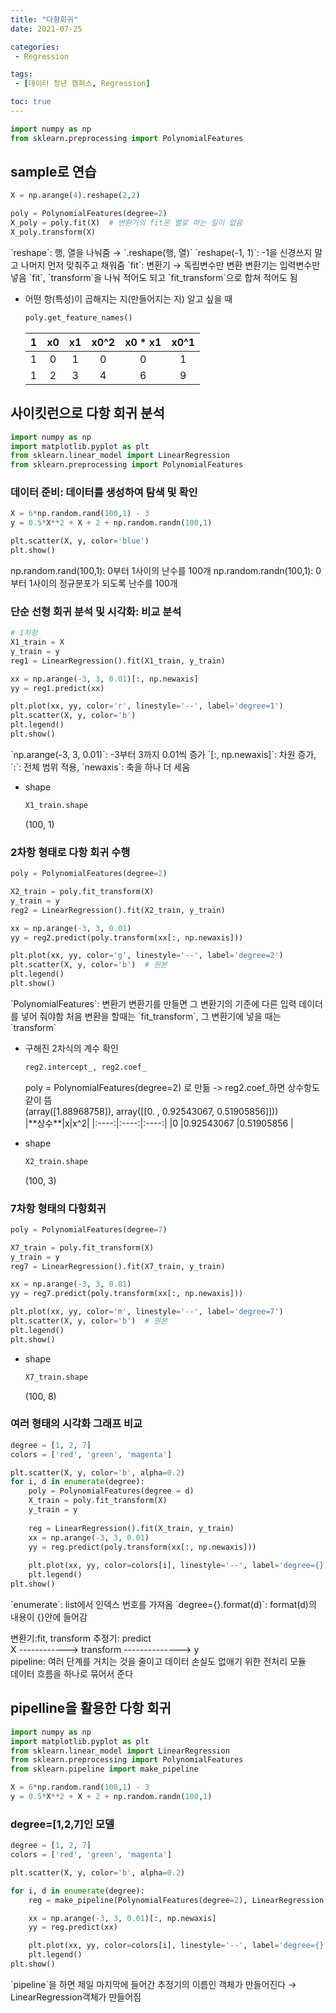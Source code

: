 ```yaml
---
title: "다항회귀"
date: 2021-07-25

categories:
 - Regression

tags:
 - [데이터 청년 캠퍼스, Regression]

toc: true
---
```

```py
import numpy as np
from sklearn.preprocessing import PolynomialFeatures
```  

## sample로 연습  
```py
X = np.arange(4).reshape(2,2)

poly = PolynomialFeatures(degree=2)
X_poly = poly.fit(X)  # 변환기의 fit은 별로 하는 일이 없음
X_poly.transform(X)
```  
<div class="notice--primary" markdown="1">
`reshape`: 행, 열을 나눠줌 → `.reshape(행, 열)`  
`reshape(-1, 1)`: -1을 신경쓰지 말고 나머지 먼저 맞춰주고 채워줌  
`fit`: 변환기 → 독립변수만 변환  
변환기는 입력변수만 넣음  
`fit`, `transform`을 나눠 적어도 되고 `fit_transform`으로 합쳐 적어도 됨  
</div>

- 어떤 항(특성)이 곱해지는 지(만들어지는 지) 알고 싶을 때  
  ```py
  poly.get_feature_names()
  ```  
  |**1**|x0|x1|x0^2|x0 * x1|x0^1|  
  |:----:|:----:|:----:|:----:|:----:|:----:|  
  |1 |0 | 1|0 |0 |1 |  
  |1 |2 |3 |4 |6 |9 |  

  
## 사이킷런으로 다항 회귀 분석  
```py
import numpy as np
import matplotlib.pyplot as plt
from sklearn.linear_model import LinearRegression
from sklearn.preprocessing import PolynomialFeatures
```  

### 데이터 준비: 데이터를 생성하여 탐색 및 확인  
```py
X = 6*np.random.rand(100,1) - 3
y = 0.5*X**2 + X + 2 + np.random.randn(100,1)

plt.scatter(X, y, color='blue')
plt.show()
```  

<div class="notice--primary" markdown="1">
np.random.rand(100,1): 0부터 1사이의 난수를 100개  
np.random.randn(100,1): 0부터 1사이의 정규분포가 되도록 난수를 100개  
</div>  

### 단순 선형 회귀 분석 및 시각화: 비교 분석  
```py
# 1차항
X1_train = X
y_train = y
reg1 = LinearRegression().fit(X1_train, y_train)

xx = np.arange(-3, 3, 0.01)[:, np.newaxis]
yy = reg1.predict(xx)

plt.plot(xx, yy, color='r', linestyle='--', label='degree=1')
plt.scatter(X, y, color='b')
plt.legend()
plt.show()
```  

<div class="notice--primary" markdown="1">  
`np.arange(-3, 3, 0.01)`: -3부터 3까지 0.01씩 증가  
`[:, np.newaxis]`: 차원 증가, `:`: 전체 범위 적용, `newaxis`: 축을 하나 더 세움  
</div>  

- shape
  ```py
  X1_train.shape
  ```  
  <div class="notice" markdown="1">  
  (100, 1)  
  </div>  

### 2차항 형태로 다항 회귀 수행  
```py
poly = PolynomialFeatures(degree=2)

X2_train = poly.fit_transform(X)
y_train = y
reg2 = LinearRegression().fit(X2_train, y_train)

xx = np.arange(-3, 3, 0.01)
yy = reg2.predict(poly.transform(xx[:, np.newaxis]))

plt.plot(xx, yy, color='g', linestyle='--', label='degree=2')
plt.scatter(X, y, color='b')  # 원본
plt.legend()
plt.show()
```  

<div class="notice--primary" markdown="1">  
`PolynomialFeatures`: 변환기  
변환기를 만들면 그 변환기의 기준에 다른 입력 데이더를 넣어 줘야함  
처음 변환을 할때는 `fit_transform`, 그 변환기에 넣을 때는 `transform`  
</div>  

- 구해진 2차식의 계수 확인  
  ```py
  reg2.intercept_, reg2.coef_
  ```
  <div class="notice--primary" markdown="1">  
  poly = PolynomialFeatures(degree=2) 로 만듦 -> reg2.coef_하면 상수항도 같이 뜸  
  </div>  
  <div class="notice" markdown="1">
  (array([1.88968758]), array([[0.        , 0.92543067, 0.51905856]]))  
  </div>  
  |**상수**|x|x^2|  
  |:----:|:----:|:----:|  
  |0 |0.92543067 |0.51905856 |  
    
- shape  
  ```py
  X2_train.shape
  ```  
  <div class="notice" markdown="1">
  (100, 3)  
  </div>
  
### 7차항 형태의 다항회귀  
```py
poly = PolynomialFeatures(degree=7)

X7_train = poly.fit_transform(X)
y_train = y
reg7 = LinearRegression().fit(X7_train, y_train)

xx = np.arange(-3, 3, 0.01)
yy = reg7.predict(poly.transform(xx[:, np.newaxis]))

plt.plot(xx, yy, color='m', linestyle='--', label='degree=7')
plt.scatter(X, y, color='b')  # 원본
plt.legend()
plt.show()
```  

- shape  
  ```py
  X7_train.shape
  ```  
  <div class="notice" markdown="1">
  (100, 8)  
  </div>
  
### 여러 형태의 시각화 그래프 비교  
```py
degree = [1, 2, 7]
colors = ['red', 'green', 'magenta']

plt.scatter(X, y, color='b', alpha=0.2)
for i, d in enumerate(degree):
    poly = PolynomialFeatures(degree = d)
    X_train = poly.fit_transform(X)
    y_train = y
    
    reg = LinearRegression().fit(X_train, y_train)
    xx = np.arange(-3, 3, 0.01)
    yy = reg.predict(poly.transform(xx[:, np.newaxis]))
    
    plt.plot(xx, yy, color=colors[i], linestyle='--', label='degree={}'.format(d))
    plt.legend()
plt.show()
```  

<div class="notice--primary" markdown="1">
`enumerate`: list에서 인덱스 번호를 가져옴  
`degree={}.format(d)`: format(d)의 내용이 {}안에 들어감  
  
   변환기:fit, transform   추정기: predict  
X ------------> transform --------------> y  
pipeline: 여러 단계를 거치는 것을 줄이고 데이터 손실도 없애기 위한 전처리 모듈  
          데이터 흐름을 하나로 묶어서 준다  
</div>  

## pipelline을 활용한 다항 회귀  
```py
import numpy as np
import matplotlib.pyplot as plt
from sklearn.linear_model import LinearRegression
from sklearn.preprocessing import PolynomialFeatures
from sklearn.pipeline import make_pipeline

X = 6*np.random.rand(100,1) - 3
y = 0.5*X**2 + X + 2 + np.random.randn(100,1)
```

### degree=[1,2,7]인 모델  
```py
degree = [1, 2, 7]
colors = ['red', 'green', 'magenta']

plt.scatter(X, y, color='b', alpha=0.2)

for i, d in enumerate(degree):
    reg = make_pipeline(PolynomialFeatures(degree=2), LinearRegression()).fit(X, y)

    xx = np.arange(-3, 3, 0.01)[:, np.newaxis]
    yy = reg.predict(xx)

    plt.plot(xx, yy, color=colors[i], linestyle='--', label='degree={}'.format(d))
    plt.legend()
plt.show()
```  
<div class="notice--primary" markdown="1">  
`pipeline`을 하면 제일 마지막에 들어간 추정기의 이름인 객체가 만들어진다 → LinearRegression객체가 만들어짐  
</div>  
